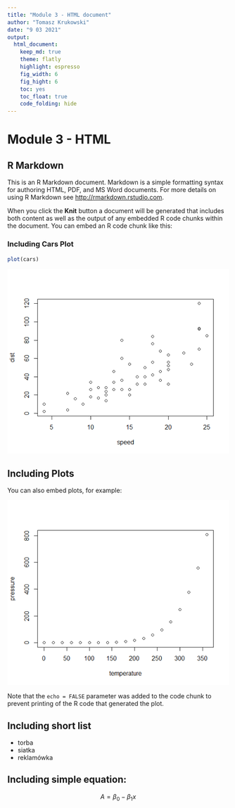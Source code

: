 ```yaml
---
title: "Module 3 - HTML document"
author: "Tomasz Krukowski"
date: "9 03 2021"
output: 
  html_document:
    keep_md: true
    theme: flatly
    highlight: espresso
    fig_width: 6
    fig_hight: 6
    toc: yes
    toc_float: true
    code_folding: hide
---
```




# Module 3 - HTML
## R Markdown

This is an R Markdown document. Markdown is a simple formatting syntax for authoring HTML, PDF, and MS Word documents. For more details on using R Markdown see <http://rmarkdown.rstudio.com>.

When you click the **Knit** button a document will be generated that includes both content as well as the output of any embedded R code chunks within the document. You can embed an R code chunk like this:

### Including Cars Plot


```r
plot(cars)
```

![](html_document_files/figure-html/cars-1.png)<!-- -->

## Including Plots

You can also embed plots, for example:

![](html_document_files/figure-html/pressure-1.png)<!-- -->

Note that the `echo = FALSE` parameter was added to the code chunk to prevent printing of the R code that generated the plot.


## Including short list

* torba
* siatka
* reklamówka


## Including simple equation:

$$ A = \beta_0 - \beta_1x$$
